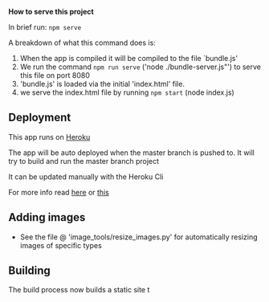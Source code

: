 **How to serve this project**

In brief run: ```npm serve```

A breakdown of what this command does is:

1. When the app is compiled it will be compiled to the file `bundle.js'
2. We run the command ```npm run serve``` ('node ./bundle-server.js"') to serve this file on port 8080
3. 'bundle.js' is loaded via the initial 'index.html' file.
4. we serve the index.html file by running ```npm start``` (node index.js)

## Deployment

This app runs on [Heroku](https://dashboard.heroku.com/apps/goatstagram-online/deploy/github)

The app will be auto deployed when the master branch is pushed to. It will try to build and run the master branch project

It can be updated manually with the Heroku Cli

For more info read [here](https://dev.to/jessesbyers/how-to-update-a-deployed-app-on-heroku-3fde) or [this](https://f-a.nz/dev/update-deploy-to-heroku-app/)


## Adding images

- See the file @ 'image_tools/resize_images.py' for automatically resizing images of specific types

## Building

The build process now builds a static site t